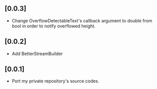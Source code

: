 ## [0.0.3]

- Change OverflowDetectableText's callback argument to double from bool in order to notify overflowed height.

## [0.0.2]

- Add BetterStreamBuilder

## [0.0.1]

- Port my private repository's source codes.
